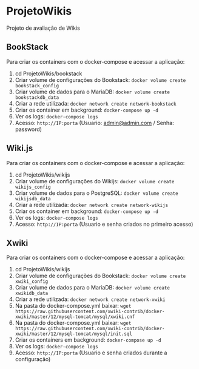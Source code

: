 # ProjetoWikis

Projeto de avaliação de Wikis

## BookStack

Para criar os containers com o docker-compose e acessar a aplicação:

1. cd ProjetoWikis/bookstack
2. Criar volume de configurações do Bookstack: `docker volume create bookstack_config`
3. Criar volume de dados para o MariaDB: `docker volume create bookstackdb_data`
4. Criar a rede utilizada: `docker network create network-bookstack`
5. Criar os container em background: `docker-compose up -d`
6. Ver os logs: `docker-compose logs`
7. Acesso: `http://IP:porta` (Usuario: admin@admin.com / Senha: password)

## Wiki.js

Para criar os containers com o docker-compose e acessar a aplicação:

1. cd ProjetoWikis/wikijs
2. Criar volume de configurações do Wikijs: `docker volume create wikijs_config`
3. Criar volume de dados para o PostgreSQL: `docker volume create wikijsdb_data`
4. Criar a rede utilizada:  `docker network create network-wikijs`
5. Criar os container em background: `docker-compose up -d`
6. Ver os logs: `docker-compose logs`
7. Acesso: `http://IP:porta` (Usuario e senha criados no primeiro acesso)


## Xwiki

Para criar os containers com o docker-compose e acessar a aplicação:

1. cd ProjetoWikis/wikijs
2. Criar volume de configurações do Bookstack: `docker volume create xwiki_config`
3. Criar volume de dados para o MariaDB: `docker volume create xwikidb_data`
4. Criar a rede utilizada: `docker network create network-xwiki`
5. Na pasta do docker-compose.yml baixar: `wget https://raw.githubusercontent.com/xwiki-contrib/docker-xwiki/master/12/mysql-tomcat/mysql/xwiki.cnf`
6. Na pasta do docker-compose.yml baixar: `wget https://raw.githubusercontent.com/xwiki-contrib/docker-xwiki/master/12/mysql-tomcat/mysql/init.sql`
7. Criar os containers em background: `docker-compose up -d`
8. Ver os logs: `docker-compose logs`
9. Acesso: `http://IP:porta` (Usuario e senha criados durante a configuração)
